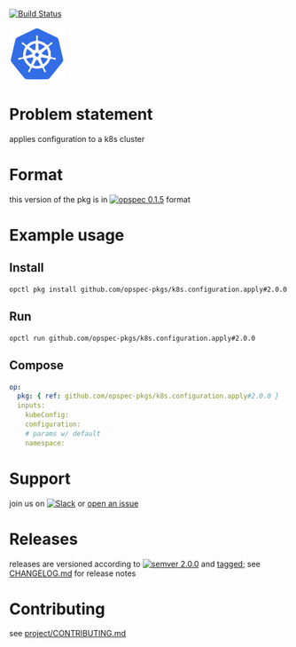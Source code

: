 [![Build Status](https://travis-ci.org/opspec-pkgs/k8s.configuration.apply.svg?branch=master)](https://travis-ci.org/opspec-pkgs/k8s.configuration.apply)

<img src="icon.svg" alt="icon" height="100px">

# Problem statement

applies configuration to a k8s cluster

# Format

this version of the pkg is in [![opspec 0.1.5](https://img.shields.io/badge/opspec-0.1.5-brightgreen.svg?colorA=6b6b6b&colorB=fc16be)](https://opspec.io/0.1.5/packages.html) format

# Example usage

## Install

```shell
opctl pkg install github.com/opspec-pkgs/k8s.configuration.apply#2.0.0
```

## Run

```
opctl run github.com/opspec-pkgs/k8s.configuration.apply#2.0.0
```

## Compose

```yaml
op:
  pkg: { ref: github.com/opspec-pkgs/k8s.configuration.apply#2.0.0 }
  inputs:
    kubeConfig:
    configuration:
    # params w/ default
    namespace:
```

# Support

join us on
[![Slack](https://opspec-slackin.herokuapp.com/badge.svg)](https://opspec-slackin.herokuapp.com/)
or
[open an issue](https://github.com/opspec-pkgs/k8s.configuration.apply/issues)

# Releases

releases are versioned according to
[![semver 2.0.0](https://img.shields.io/badge/semver-2.0.0-brightgreen.svg)](http://semver.org/spec/v2.0.0.html)
and [tagged](https://git-scm.com/book/en/v2/Git-Basics-Tagging); see
[CHANGELOG.md](CHANGELOG.md) for release notes

# Contributing

see
[project/CONTRIBUTING.md](https://github.com/opspec-pkgs/project/blob/master/CONTRIBUTING.md)
